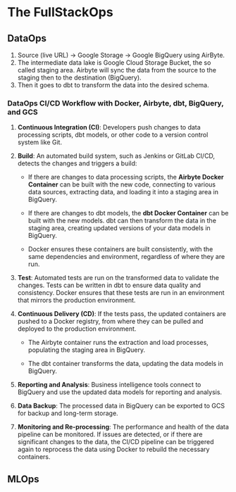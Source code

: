 # The FullStackOps

## DataOps

1. Source (live URL) -> Google Storage -> Google BigQuery using AirByte.
2. The intermediate data lake is Google Cloud Storage Bucket, the so called
   staging area. Airbyte will sync the data from the source to the staging then
   to the destination (BigQuery).
3. Then it goes to dbt to transform the data into the desired schema.

### DataOps CI/CD Workflow with Docker, Airbyte, dbt, BigQuery, and GCS

1. **Continuous Integration (CI)**: Developers push changes to data processing
   scripts, dbt models, or other code to a version control system like Git.

2. **Build**: An automated build system, such as Jenkins or GitLab CI/CD,
   detects the changes and triggers a build:

    - If there are changes to data processing scripts, the **Airbyte Docker
      Container** can be built with the new code, connecting to various data
      sources, extracting data, and loading it into a staging area in BigQuery.

    - If there are changes to dbt models, the **dbt Docker Container** can be
      built with the new models. dbt can then transform the data in the staging
      area, creating updated versions of your data models in BigQuery.

    - Docker ensures these containers are built consistently, with the same
      dependencies and environment, regardless of where they are run.

3. **Test**: Automated tests are run on the transformed data to validate the
   changes. Tests can be written in dbt to ensure data quality and consistency.
   Docker ensures that these tests are run in an environment that mirrors the
   production environment.

4. **Continuous Delivery (CD)**: If the tests pass, the updated containers are
   pushed to a Docker registry, from where they can be pulled and deployed to
   the production environment.

    - The Airbyte container runs the extraction and load processes, populating
      the staging area in BigQuery.

    - The dbt container transforms the data, updating the data models in
      BigQuery.

5. **Reporting and Analysis**: Business intelligence tools connect to BigQuery
   and use the updated data models for reporting and analysis.

6. **Data Backup**: The processed data in BigQuery can be exported to GCS for
   backup and long-term storage.

7. **Monitoring and Re-processing**: The performance and health of the data
   pipeline can be monitored. If issues are detected, or if there are
   significant changes to the data, the CI/CD pipeline can be triggered again to
   reprocess the data using Docker to rebuild the necessary containers.

## MLOps
